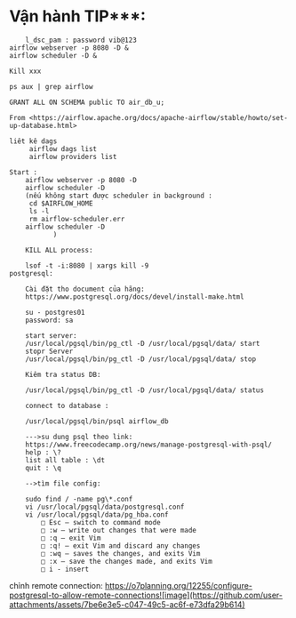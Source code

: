 # Vận hành TIP***:
          
        l_dsc_pam : password vib@123
	airflow webserver -p 8080 -D &
	airflow scheduler -D &
	
	Kill xxx
	
	ps aux | grep airflow
	
	GRANT ALL ON SCHEMA public TO air_db_u;
	
	From <https://airflow.apache.org/docs/apache-airflow/stable/howto/set-up-database.html> 
	
	liêt kê dags
		 airflow dags list
		 airflow providers list
	
	Start :
		airflow webserver -p 8080 -D
		airflow scheduler -D
		(nếu không start được scheduler in background :
		 cd $AIRFLOW_HOME
		 ls -l
		 rm airflow-scheduler.err
		airflow scheduler -D
	           )
	
		KILL ALL process:
		
		lsof -t -i:8080 | xargs kill -9
	postgresql: 
	
		Cài đặt tho document của hãng:
		https://www.postgresql.org/docs/devel/install-make.html
		
		su - postgres01
		password: sa
		
		start server:
		/usr/local/pgsql/bin/pg_ctl -D /usr/local/pgsql/data/ start
		stopr Server
		/usr/local/pgsql/bin/pg_ctl -D /usr/local/pgsql/data/ stop
		
		Kiêm tra status DB:
		
		/usr/local/pgsql/bin/pg_ctl -D /usr/local/pgsql/data/ status
		
		connect to database :
		 
		/usr/local/pgsql/bin/psql airflow_db
		
		--->su dung psql theo link:
		https://www.freecodecamp.org/news/manage-postgresql-with-psql/
		help : \?
		list all table : \dt
		quit : \q
		
		-->tìm file config:
		
		sudo find / -name pg\*.conf
		vi /usr/local/pgsql/data/postgresql.conf
		vi /usr/local/pgsql/data/pg_hba.conf
			□ Esc – switch to command mode
			□ :w – write out changes that were made
			□ :q – exit Vim
			□ :q! – exit Vim and discard any changes
			□ :wq – saves the changes, and exits Vim
			□ :x – save the changes made, and exits Vim
			□ i - insert
chỉnh remote connection: https://o7planning.org/12255/configure-postgresql-to-allow-remote-connections![image](https://github.com/user-attachments/assets/7be6e3e5-c047-49c5-ac6f-e73dfa29b614)
